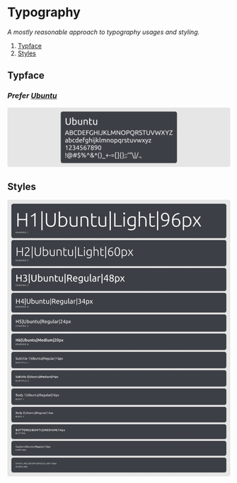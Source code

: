 # Typography

_A mostly reasonable approach to typography usages and styling._

1. [Typface](#typface)
2. [Styles](#styles)

## Typface

### _Prefer [Ubuntu](https://fonts.google.com/specimen/Ubuntu)_

![typeface](./.assets/typeface.png)

## Styles

![styles](./.assets/styles.png)
